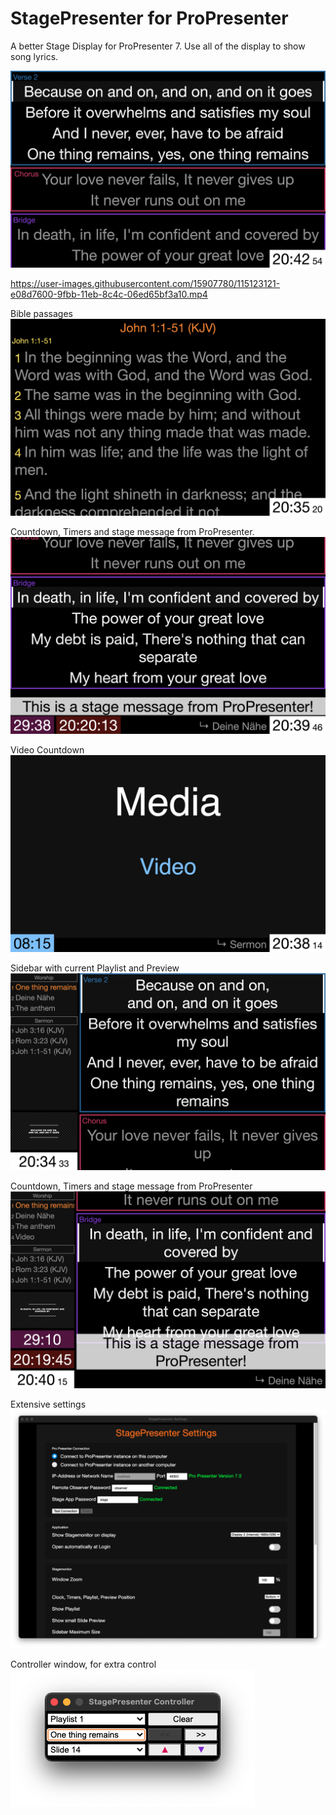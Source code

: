 # StagePresenter for ProPresenter

A better Stage Display for ProPresenter 7.
Use all of the display to show song lyrics.

![StagePresenter Screenshot Normal](/readme_res/StagePresenter_Song.png?raw=true)

https://user-images.githubusercontent.com/15907780/115123121-e08d7600-9fbb-11eb-8c4c-06ed65bf3a10.mp4

Bible passages
![StagePresenter Screenshot Bible](/readme_res/StagePresenter_Bible.png?raw=true)

Countdown, Timers and stage message from ProPresenter.
![StagePresenter Screenshot timers and stage message](/readme_res/StagePresenter_Timer-and-Stagemessage.png?raw=true)

Video Countdown
![StagePresenter Screenshot video timer](/readme_res/StagePresenter_Video.png?raw=true)

Sidebar with current Playlist and Preview
![StagePresenter Screenshot with sidebar](/readme_res/StagePresenter_Song-2.png?raw=true)

Countdown, Timers and stage message from ProPresenter
![StagePresenter Screenshot with sidebar and timers and stage message](/readme_res/StagePresenter_Timer-and-Stagemessage-2.png?raw=true)

Extensive settings
![StagePresenter Screenshot Settings](/readme_res/StagePresenter_Settings.png?raw=true)

Controller window, for extra control<br>
![StagePresenter Screenshot Settings](/readme_res/StagePresenter_Controller.png?raw=true)
